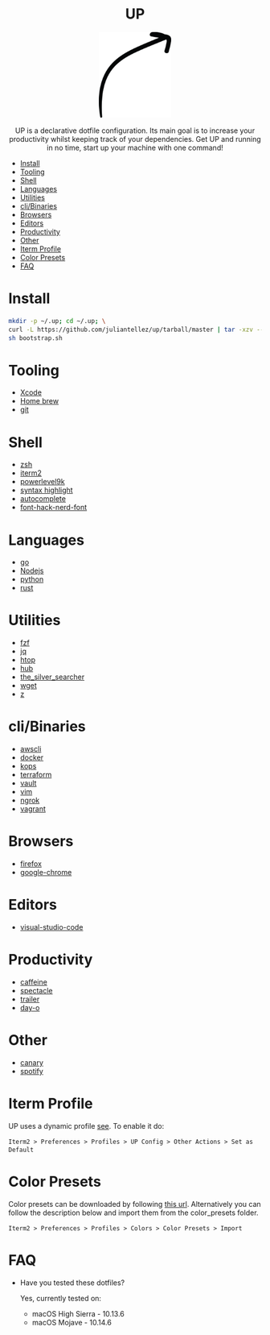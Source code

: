 <h1 align="center">UP</h1>

<p align="center">
  <a href="https://github.com/juliantellez/lambcycle" target="_blank">
    <img alt="lambcycle" src="./assets/up.png" width="144">
  </a>
</p>

<p align="center">
UP is a declarative dotfile configuration.
Its main goal is to increase your productivity whilst keeping track of your dependencies.
Get UP and running in no time, start up your machine with one command!
</p>

- [Install](#install)
- [Tooling](#tooling)
- [Shell](#shell)
- [Languages](#languages)
- [Utilities](#utilities)
- [cli/Binaries](#clibinaries)
- [Browsers](#browsers)
- [Editors](#editors)
- [Productivity](#productivity)
- [Other](#other)
- [Iterm Profile](#iterm-profile)
- [Color Presets](#color-presets)
- [FAQ](#faq)


# Install

```bash
mkdir -p ~/.up; cd ~/.up; \
curl -L https://github.com/juliantellez/up/tarball/master | tar -xzv --strip-components 1 &>> /dev/null; \
sh bootstrap.sh
```

# Tooling

- [Xcode](https://developer.apple.com/xcode/)
- [Home brew](https://brew.sh/)
- [git](https://github.com/git/git)

# Shell
- [zsh](https://ohmyz.sh/)
- [iterm2](https://www.iterm2.com/)
- [powerlevel9k](https://github.com/Powerlevel9k/powerlevel9k)
- [syntax highlight](https://github.com/zsh-users/zsh-syntax-highlighting)
- [autocomplete](https://github.com/zsh-users/zsh-completions)
- [font-hack-nerd-font](https://github.com/ryanoasis/nerd-fonts)

# Languages
- [go](https://github.com/golang/go)
- [Nodejs](https://nodejs.org/en/)
- [python](https://github.com/python/cpython)
- [rust](https://github.com/rust-lang/rust)

# Utilities
- [fzf](https://github.com/junegunn/fzf)
- [jq](https://github.com/stedolan/jq)
- [htop](https://github.com/hishamhm/htop)
- [hub](https://github.com/github/hub)
- [the_silver_searcher](https://github.com/ggreer/the_silver_searcher)
- [wget](https://github.com/jay/wget)
- [z](https://github.com/rupa/z)

# cli/Binaries
- [awscli](https://github.com/aws/aws-cli)
- [docker](https://github.com/docker/cli)
- [kops](https://github.com/kubernetes/kops)
- [terraform](https://github.com/hashicorp/terraform)
- [vault](https://github.com/hashicorp/vault)
- [vim](https://github.com/vim/vim)
- [ngrok](https://ngrok.com/)
- [vagrant](https://www.vagrantup.com/)

# Browsers
- [firefox](https://www.mozilla.org/en-US/firefox/)
- [google-chrome](https://www.google.com/chrome/)

# Editors
- [visual-studio-code](https://code.visualstudio.com/)

# Productivity
- [caffeine](http://lightheadsw.com/caffeine/)
- [spectacle](https://www.spectacleapp.com/)
- [trailer](https://ptsochantaris.github.io/trailer/)
- [day-o](https://shauninman.com/archive/2011/10/20/day_o_mac_menu_bar_clock)

# Other
- [canary](https://canarymail.io/)
- [spotify](https://www.spotify.com)

# Iterm Profile

UP uses a dynamic profile [see](https://www.iterm2.com/documentation-dynamic-profiles.html). To enable it do:

```
Iterm2 > Preferences > Profiles > UP Config > Other Actions > Set as Default
```

# Color Presets

Color presets can be downloaded by following [this url](https://github.com/mbadolato/iTerm2-Color-Schemes/blob/master/README.md). Alternatively you can
follow the description below and import them from the color_presets folder.

```
Iterm2 > Preferences > Profiles > Colors > Color Presets > Import
```

# FAQ

- Have you tested these dotfiles?

  Yes, currently tested on:

  - macOS High Sierra - 10.13.6
  - macOS Mojave - 10.14.6
